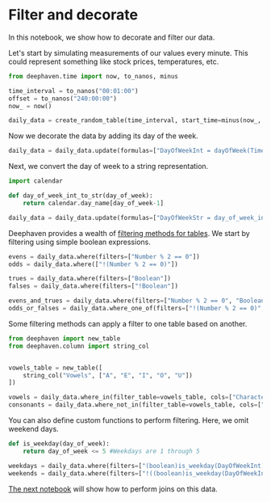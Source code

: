 # Filter and decorate

In this notebook, we show how to decorate and filter our data.

Let's start by simulating measurements of our values every minute. This could represent something like stock prices, temperatures, etc.

```python
from deephaven.time import now, to_nanos, minus

time_interval = to_nanos("00:01:00")
offset = to_nanos("240:00:00")
now_ = now()

daily_data = create_random_table(time_interval, start_time=minus(now_, offset))
```

Now we decorate the data by adding its day of the week.

```python
daily_data = daily_data.update(formulas=["DayOfWeekInt = dayOfWeek(Timestamp, TZ_NY)"])
```

Next, we convert the day of week to a string representation.

```python
import calendar

def day_of_week_int_to_str(day_of_week):
    return calendar.day_name[day_of_week-1]

daily_data = daily_data.update(formulas=["DayOfWeekStr = day_of_week_int_to_str(DayOfWeekInt)"])
```

Deephaven provides a wealth of [filtering methods for tables](https://deephaven.io/core/docs/how-to-guides/use-filters/). We start by filtering using simple boolean expressions.

```python
evens = daily_data.where(filters=["Number % 2 == 0"])
odds = daily_data.where(["!(Number % 2 == 0)"])

trues = daily_data.where(filters=["Boolean"])
falses = daily_data.where(filters=["!Boolean"])

evens_and_trues = daily_data.where(filters=["Number % 2 == 0", "Boolean"])
odds_or_falses = daily_data.where_one_of(filters=["!(Number % 2 == 0)", "!Boolean"])
```

Some filtering methods can apply a filter to one table based on another.

```python
from deephaven import new_table
from deephaven.column import string_col


vowels_table = new_table([
    string_col("Vowels", ["A", "E", "I", "O", "U"])
])

vowels = daily_data.where_in(filter_table=vowels_table, cols=["Character = Vowels"])
consonants = daily_data.where_not_in(filter_table=vowels_table, cols=["Character = Vowels"])
```

You can also define custom functions to perform filtering. Here, we omit weekend days.

```python
def is_weekday(day_of_week):
    return day_of_week <= 5 #Weekdays are 1 through 5

weekdays = daily_data.where(filters=["(boolean)is_weekday(DayOfWeekInt)"])
weekends = daily_data.where(filters=["!((boolean)is_weekday(DayOfWeekInt))"])
```

[The next notebook](A3%20Do%20time%20series%20and%20relational%20joins.md) will show how to perform joins on this data.
